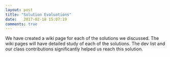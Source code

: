 ```yaml
---
layout: post
title: "Solution Evaluations"
date:   2017-02-18 15:07:19
comments: true
---
```

We have created a wiki page for each of the solutions we discussed. The wiki pages will have detailed study of each of the solutions. The dev list and our class contributions significantly helped us reach this solution.
